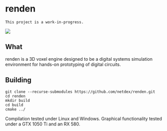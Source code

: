 # renden
`This project is a work-in-progress.`

![](https://i.imgur.com/1igdT3w.jpg)

## What
renden is a 3D voxel engine designed to be a digital systems simulation environment for hands-on prototyping of digital circuits.

## Building
```
git clone --recurse-submodules https://github.com/netdex/renden.git
cd renden
mkdir build
cd build
cmake ../
```
Compilation tested under Linux and Windows. Graphical functionality tested under a GTX 1050 Ti and an RX 580.
